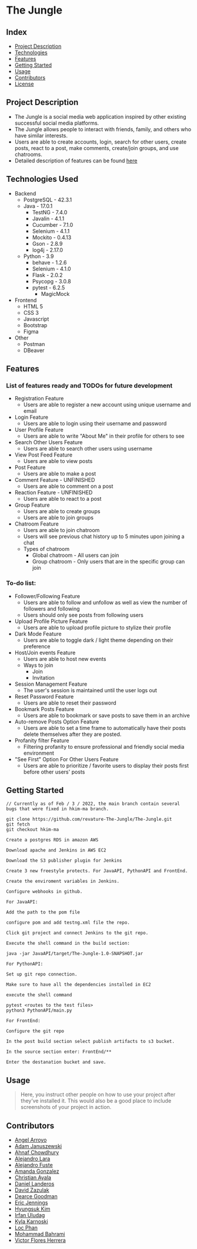 # The Jungle

## Index
- [Project Description](#project-description)
- [Technologies](#technologies-used)
- [Features](#features)
- [Getting Started](#getting-started)
- [Usage](#usage)
- [Contributors](#contributors)
- [License](#license)

## Project Description

- The Jungle is a social media web application inspired by other existing successful social media platforms.
- The Jungle allows people to interact with friends, family, and others who have similar interests.
- Users are able to create accounts, login, search for other users, create posts, react to a post, make comments, create/join groups, and use chatrooms.
- Detailed description of features can be found [here](#features) 

## Technologies Used

* Backend
   * PostgreSQL - 42.3.1
   * Java - 17.0.1
      * TestNG - 7.4.0
      * Javalin - 4.1.1
      * Cucumber - 7.1.0
      * Selenium - 4.1.1
      * Mockito - 0.4.13
      * Gson - 2.8.9
      * log4j - 2.17.0
   * Python - 3.9
      * behave - 1.2.6
      * Selenium - 4.1.0
      * Flask - 2.0.2
      * Psycopg - 3.0.8
      * pytest - 6.2.5
        * MagicMock
* Frontend
   * HTML 5
   * CSS 3
   * Javascript
   * Bootstrap
   * Figma
* Other
   * Postman
   * DBeaver

## Features

### List of features ready and TODOs for future development
* Registration Feature
   * Users are able to register a new account using unique username and email
* Login Feature
   * Users are able to login using their username and password
* User Profile Feature
   * Users are able to write "About Me" in their profile for others to see
* Search Other Users Feature
   * Users are able to search other users using username 
* View Post Feed Feature
   * Users are able to view posts
* Post Feature
   * Users are able to make a post
* Comment Feature - UNFINISHED
   * Users are able to comment on a post
* Reaction Feature - UNFINISHED
   * Users are able to react to a post
* Group Feature
   * Users are able to create groups
   * Users are able to join groups
* Chatroom Feature
   * Users are able to join chatroom
   * Users will see previous chat history up to 5 minutes upon joining a chat
   * Types of chatroom
      * Global chatroom - All users can join
      * Group chatroom - Only users that are in the specific group can join

### To-do list:
* Follower/Following Feature
   * Users are able to follow and unfollow as well as view the number of followers and following
   * Users should only see posts from following users
* Upload Profile Picture Feature
   * Users are able to upload profile picture to stylize their profile
* Dark Mode Feature
   * Users are able to toggle dark / light theme depending on their preference
* Host/Join events Feature
   * Users are able to host new events
   * Ways to join
      * Join
      * Invitation
* Session Management Feature
   * The user's session is maintained until the user logs out
* Reset Password Feature
   * Users are able to reset their password
* Bookmark Posts Feature
   * Users are able to bookmark or save posts to save them in an archive
* Auto-remove Posts Option Feature
   * Users are able to set a time frame to automatically have their posts delete themselves after they are posted.
* Profanity filter Feature
   * Filtering profanity to ensure professional and friendly social media environment
* "See First" Option For Other Users Feature
   * Users are able to prioritize / favorite users to display their posts first before other users' posts

## Getting Started
   
```
// Currently as of Feb / 3 / 2022, the main branch contain several bugs that were fixed in hkim-ma branch.

git clone https://github.com/revature-The-Jungle/The-Jungle.git
git fetch
git checkout hkim-ma
```

```
Create a postgres RDS in amazon AWS

Download apache and Jenkins in AWS EC2

Download the S3 publisher plugin for Jenkins

Create 3 new freestyle protects. For JavaAPI, PythonAPI and FrontEnd.

Create the enviroment variables in Jenkins.

Configure webhooks in github.
```
```
For JavaAPI:

Add the path to the pom file

configure pom and add testng.xml file the repo.

Click git project and connect Jenkins to the git repo.

Execute the shell command in the build section:

java -jar JavaAPI/target/The-Jungle-1.0-SNAPSHOT.jar 
```
```
For PythonAPI:

Set up git repo connection.

Make sure to have all the dependencies installed in EC2

execute the shell command 

pytest <routes to the test files>
python3 PythonAPI/main.py
```
```
For FrontEnd:

Configure the git repo

In the post build section select publish artifacts to s3 bucket.

In the source section enter: FrontEnd/** 

Enter the destanation bucket and save.
```

## Usage

> Here, you instruct other people on how to use your project after they’ve installed it. This would also be a good place to include screenshots of your project in action.

## Contributors

- [Angel Arroyo](https://github.com/AArroyo021)
- [Adam Januszewski](https://github.com/AdamsCodeAndProjects)
- [Ahnaf Chowdhury](https://github.com/ahnaf717) 
- [Alejandro Lara](https://github.com/alara505)
- [Alejandro Fuste](https://github.com/Alejandro-Fuste)
- [Amanda Gonzalez](https://github.com/amandue10)
- [Christian Ayala](https://github.com/Chris24xx)
- [Daniel Landeros](https://github.com/Virtud87)
- [David Zazulak](https://github.com/dZazulak)
- [Dearce Goodman](https://github.com/DearceGoodman)
- [Eric Jennings](https://github.com/ericthered1138)
- [Hyungsuk Kim](https://github.com/hsKim93)
- [Irfan Uludag](https://github.com/Uirfan)
- [Kyla Karnoski](https://github.com/bluedragonscales)
- [Loc Phan](https://github.com/LocPhanRevature)
- [Mohammad Bahrami](https://github.com/mohbah)
- [Victor Flores Herrera](https://github.com/VictorFloresHerrera)
